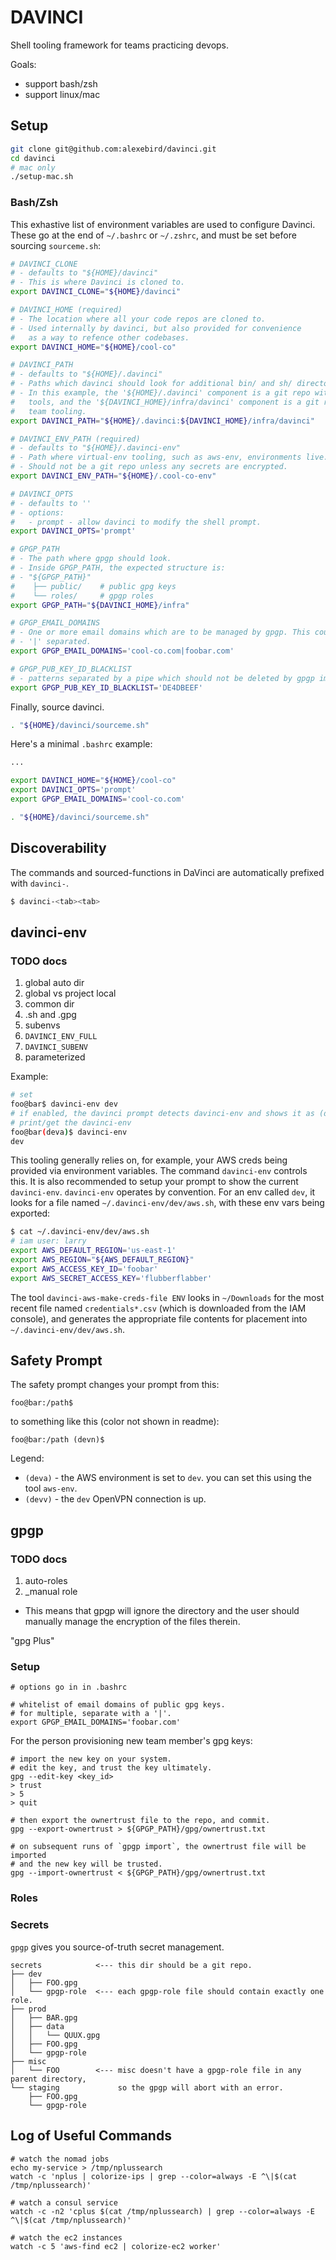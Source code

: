 DAVINCI
======

Shell tooling framework for teams practicing devops.

Goals:

- support bash/zsh
- support linux/mac

Setup
-----

```bash
git clone git@github.com:alexebird/davinci.git
cd davinci
# mac only
./setup-mac.sh
```

### Bash/Zsh

This exhastive list of environment variables are used to configure
Davinci. These go at the end of `~/.bashrc` or `~/.zshrc`, and must
be set before sourcing `sourceme.sh`:

```bash
# DAVINCI_CLONE
# - defaults to "${HOME}/davinci"
# - This is where Davinci is cloned to.
export DAVINCI_CLONE="${HOME}/davinci"
```

```bash
# DAVINCI_HOME (required)
# - The location where all your code repos are cloned to.
# - Used internally by davinci, but also provided for convenience
#   as a way to refence other codebases.
export DAVINCI_HOME="${HOME}/cool-co"
```

```bash
# DAVINCI_PATH
# - defaults to "${HOME}/.davinci"
# - Paths which davinci should look for additional bin/ and sh/ directories.
# - In this example, the '${HOME}/.davinci' component is a git repo with personal
#   tools, and the '${DAVINCI_HOME}/infra/davinci' component is a git repo with
#   team tooling.
export DAVINCI_PATH="${HOME}/.davinci:${DAVINCI_HOME}/infra/davinci"
```

```bash
# DAVINCI_ENV_PATH (required)
# - defaults to "${HOME}/.davinci-env"
# - Path where virtual-env tooling, such as aws-env, environments live.
# - Should not be a git repo unless any secrets are encrypted.
export DAVINCI_ENV_PATH="${HOME}/.cool-co-env"
```

```bash
# DAVINCI_OPTS
# - defaults to ''
# - options:
#   - prompt - allow davinci to modify the shell prompt.
export DAVINCI_OPTS='prompt'
```

```bash
# GPGP_PATH
# - The path where gpgp should look.
# - Inside GPGP_PATH, the expected structure is:
# - "${GPGP_PATH}"
#    ├── public/    # public gpg keys
#    └── roles/     # gpgp roles
export GPGP_PATH="${DAVINCI_HOME}/infra"
```

```bash
# GPGP_EMAIL_DOMAINS
# - One or more email domains which are to be managed by gpgp. This could probably be made unnecessary with a small amount of effort.
# - '|' separated.
export GPGP_EMAIL_DOMAINS='cool-co.com|foobar.com'
```

```bash
# GPGP_PUB_KEY_ID_BLACKLIST
# - patterns separated by a pipe which should not be deleted by gpgp import
export GPGP_PUB_KEY_ID_BLACKLIST='DE4DBEEF'
```

Finally, source davinci.

```bash
. "${HOME}/davinci/sourceme.sh"
```

Here's a minimal `.bashrc` example:

```bash
...

export DAVINCI_HOME="${HOME}/cool-co"
export DAVINCI_OPTS='prompt'
export GPGP_EMAIL_DOMAINS='cool-co.com'

. "${HOME}/davinci/sourceme.sh"

```

Discoverability
---------------

The commands and sourced-functions in DaVinci are automatically prefixed with `davinci-`.

```bash
$ davinci-<tab><tab>
```

davinci-env
-----------

### TODO docs

1. global auto dir
1. global vs project local
  1. common dir
1. .sh and .gpg
1. subenvs
  1. `DAVINCI_ENV_FULL`
  1. `DAVINCI_SUBENV`
1. parameterized

Example:

```bash
# set
foo@bar$ davinci-env dev
# if enabled, the davinci prompt detects davinci-env and shows it as (deva) (with the a in colored)
# print/get the davinci-env
foo@bar(deva)$ davinci-env
dev
```

This tooling generally relies on, for example, your AWS creds being provided
via environment variables. The command `davinci-env` controls this. It is also
recommended to setup your prompt to show the current `davinci-env`.
`davinci-env` operates by convention.  For an env called `dev`, it looks for a
file named `~/.davinci-env/dev/aws.sh`, with these env vars being exported:

```bash
$ cat ~/.davinci-env/dev/aws.sh
# iam user: larry
export AWS_DEFAULT_REGION='us-east-1'
export AWS_REGION="${AWS_DEFAULT_REGION}"
export AWS_ACCESS_KEY_ID='foobar'
export AWS_SECRET_ACCESS_KEY='flubberflabber'
```

The tool `davinci-aws-make-creds-file ENV` looks in `~/Downloads` for the most recent
file named `credentials*.csv` (which is downloaded from the IAM console), and generates
the appropriate file contents for placement into `~/.davinci-env/dev/aws.sh`.

Safety Prompt
-------------

The safety prompt changes your prompt from this:

```
foo@bar:/path$
```

to something like this (color not shown in readme):

```
foo@bar:/path (devn)$
```

Legend:

- `(deva)` - the AWS environment is set to `dev`. you can set this using the tool `aws-env`.
- `(devv)` - the `dev` OpenVPN connection is up.

gpgp
----

### TODO docs

1. auto-roles
1. \_manual role
  - This means that gpgp will ignore the directory and the user should manually manage the encryption of the files therein.

"gpg Plus"

### Setup

```
# options go in in .bashrc

# whitelist of email domains of public gpg keys.
# for multiple, separate with a '|'.
export GPGP_EMAIL_DOMAINS='foobar.com'
```

For the person provisioning new team member's gpg keys:

```
# import the new key on your system.
# edit the key, and trust the key ultimately.
gpg --edit-key <key_id>
> trust
> 5
> quit

# then export the ownertrust file to the repo, and commit.
gpg --export-ownertrust > ${GPGP_PATH}/gpg/ownertrust.txt

# on subsequent runs of `gpgp import`, the ownertrust file will be imported
# and the new key will be trusted.
gpg --import-ownertrust < ${GPGP_PATH}/gpg/ownertrust.txt
```

### Roles

### Secrets

`gpgp` gives you source-of-truth secret management.

```
secrets            <--- this dir should be a git repo.
├── dev
│   ├── FOO.gpg
│   └── gpgp-role  <--- each gpgp-role file should contain exactly one role.
├── prod
│   ├── BAR.gpg
│   ├── data
│   │   └── QUUX.gpg
│   ├── FOO.gpg
│   └── gpgp-role
├── misc
│   └── FOO        <--- misc doesn't have a gpgp-role file in any parent directory,
└── staging             so the gpgp will abort with an error.
    ├── FOO.gpg
    └── gpgp-role
```


Log of Useful Commands
----------------------

```
# watch the nomad jobs
echo my-service > /tmp/nplussearch
watch -c 'nplus | colorize-ips | grep --color=always -E ^\|$(cat /tmp/nplussearch)'

# watch a consul service
watch -c -n2 'cplus $(cat /tmp/nplussearch) | grep --color=always -E ^\|$(cat /tmp/nplussearch)'

# watch the ec2 instances
watch -c 5 'aws-find ec2 | colorize-ec2 worker'
```

